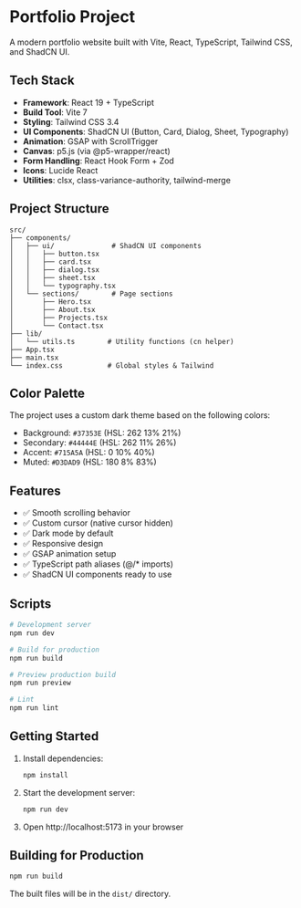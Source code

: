 # Portfolio Project

A modern portfolio website built with Vite, React, TypeScript, Tailwind CSS, and ShadCN UI.

## Tech Stack

- **Framework**: React 19 + TypeScript
- **Build Tool**: Vite 7
- **Styling**: Tailwind CSS 3.4
- **UI Components**: ShadCN UI (Button, Card, Dialog, Sheet, Typography)
- **Animation**: GSAP with ScrollTrigger
- **Canvas**: p5.js (via @p5-wrapper/react)
- **Form Handling**: React Hook Form + Zod
- **Icons**: Lucide React
- **Utilities**: clsx, class-variance-authority, tailwind-merge

## Project Structure

```
src/
├── components/
│   ├── ui/              # ShadCN UI components
│   │   ├── button.tsx
│   │   ├── card.tsx
│   │   ├── dialog.tsx
│   │   ├── sheet.tsx
│   │   └── typography.tsx
│   └── sections/        # Page sections
│       ├── Hero.tsx
│       ├── About.tsx
│       ├── Projects.tsx
│       └── Contact.tsx
├── lib/
│   └── utils.ts        # Utility functions (cn helper)
├── App.tsx
├── main.tsx
└── index.css           # Global styles & Tailwind
```

## Color Palette

The project uses a custom dark theme based on the following colors:
- Background: `#37353E` (HSL: 262 13% 21%)
- Secondary: `#44444E` (HSL: 262 11% 26%)
- Accent: `#715A5A` (HSL: 0 10% 40%)
- Muted: `#D3DAD9` (HSL: 180 8% 83%)

## Features

- ✅ Smooth scrolling behavior
- ✅ Custom cursor (native cursor hidden)
- ✅ Dark mode by default
- ✅ Responsive design
- ✅ GSAP animation setup
- ✅ TypeScript path aliases (@/* imports)
- ✅ ShadCN UI components ready to use

## Scripts

```bash
# Development server
npm run dev

# Build for production
npm run build

# Preview production build
npm run preview

# Lint
npm run lint
```

## Getting Started

1. Install dependencies:
   ```bash
   npm install
   ```

2. Start the development server:
   ```bash
   npm run dev
   ```

3. Open http://localhost:5173 in your browser

## Building for Production

```bash
npm run build
```

The built files will be in the `dist/` directory.
